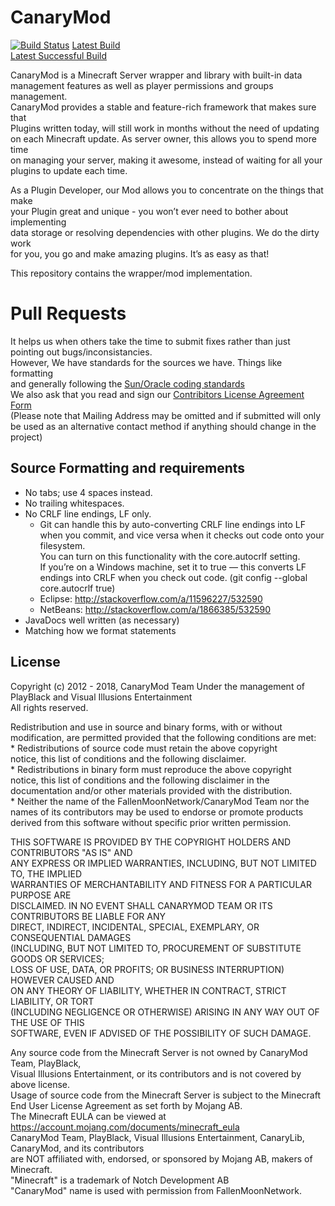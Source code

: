 CanaryMod
=========

[![Build Status](https://ci.visualillusionsent.net/buildStatus/icon?job=CanaryMod)](https://ci.visualillusionsent.net/job/CanaryMod/)
[Latest Build](http://ci.visualillusionsent.net/job/CanaryMod/lastBuild/net.canarymod$CanaryMod/)  
[Latest Successful Build](http://ci.visualillusionsent.net/job/CanaryMod/lastSuccessfulBuild/net.canarymod$CanaryMod/)  

CanaryMod is a Minecraft Server wrapper and library with built-in data  
management features as well as player permissions and groups management.  
CanaryMod provides a stable and feature-rich framework that makes sure that  
Plugins written today, will still work in months without the need of updating  
on each Minecraft update. As server owner, this allows you to spend more time  
on managing your server, making it awesome, instead of waiting for all your  
plugins to update each time.  

As a Plugin Developer, our Mod allows you to concentrate on the things that make  
your Plugin great and unique - you won’t ever need to bother about implementing  
data storage or resolving dependencies with other plugins. We do the dirty work  
for you, you go and make amazing plugins. It’s as easy as that!  

This repository contains the wrapper/mod implementation.

Pull Requests
=============

It helps us when others take the time to submit fixes rather than just pointing out bugs/inconsistancies.  
However, We have standards for the sources we have. Things like formatting  
and generally following the [Sun/Oracle coding standards](http://www.oracle.com/technetwork/java/javase/documentation/codeconvtoc-136057.html)  
We also ask that you read and sign our [Contribitors License Agreement Form](https://dl.dropboxusercontent.com/u/25586491/Canary/CanaryModTeam_CLA.pdf)  
(Please note that Mailing Address may be omitted and if submitted will only be used as an alternative contact method if anything should change in the project)  

Source Formatting and requirements
-------------

* No tabs; use 4 spaces instead.
* No trailing whitespaces.
* No CRLF line endings, LF only.
  * Git can handle this by auto-converting CRLF line endings into LF when you commit, and vice versa when it checks out code onto your filesystem.  
    You can turn on this functionality with the core.autocrlf setting.  
    If you’re on a Windows machine, set it to true — this converts LF endings into CRLF when you check out code. (git config --global core.autocrlf true)  
  * Eclipse: http://stackoverflow.com/a/11596227/532590
  * NetBeans: http://stackoverflow.com/a/1866385/532590
* JavaDocs well written (as necessary)
* Matching how we format statements

License
-------

Copyright (c) 2012 - 2018, CanaryMod Team
Under the management of PlayBlack and Visual Illusions Entertainment  
All rights reserved.  
  
Redistribution and use in source and binary forms, with or without  
modification, are permitted provided that the following conditions are met:  
    * Redistributions of source code must retain the above copyright  
      notice, this list of conditions and the following disclaimer.  
    * Redistributions in binary form must reproduce the above copyright  
      notice, this list of conditions and the following disclaimer in the  
      documentation and/or other materials provided with the distribution.  
    * Neither the name of the FallenMoonNetwork/CanaryMod Team nor the  
      names of its contributors may be used to endorse or promote products  
      derived from this software without specific prior written permission.  
  
THIS SOFTWARE IS PROVIDED BY THE COPYRIGHT HOLDERS AND CONTRIBUTORS "AS IS" AND  
ANY EXPRESS OR IMPLIED WARRANTIES, INCLUDING, BUT NOT LIMITED TO, THE IMPLIED  
WARRANTIES OF MERCHANTABILITY AND FITNESS FOR A PARTICULAR PURPOSE ARE  
DISCLAIMED. IN NO EVENT SHALL CANARYMOD TEAM OR ITS CONTRIBUTORS BE LIABLE FOR ANY  
DIRECT, INDIRECT, INCIDENTAL, SPECIAL, EXEMPLARY, OR CONSEQUENTIAL DAMAGES  
(INCLUDING, BUT NOT LIMITED TO, PROCUREMENT OF SUBSTITUTE GOODS OR SERVICES;  
LOSS OF USE, DATA, OR PROFITS; OR BUSINESS INTERRUPTION) HOWEVER CAUSED AND  
ON ANY THEORY OF LIABILITY, WHETHER IN CONTRACT, STRICT LIABILITY, OR TORT  
(INCLUDING NEGLIGENCE OR OTHERWISE) ARISING IN ANY WAY OUT OF THE USE OF THIS  
SOFTWARE, EVEN IF ADVISED OF THE POSSIBILITY OF SUCH DAMAGE.  
  
Any source code from the Minecraft Server is not owned by CanaryMod Team, PlayBlack,  
Visual Illusions Entertainment, or its contributors and is not covered by above license.  
Usage of source code from the Minecraft Server is subject to the Minecraft End User License Agreement as set forth by Mojang AB.  
The Minecraft EULA can be viewed at https://account.mojang.com/documents/minecraft_eula  
CanaryMod Team, PlayBlack, Visual Illusions Entertainment, CanaryLib, CanaryMod, and its contributors  
are NOT affiliated with, endorsed, or sponsored by Mojang AB, makers of Minecraft.  
"Minecraft" is a trademark of Notch Development AB  
"CanaryMod" name is used with permission from FallenMoonNetwork.  

